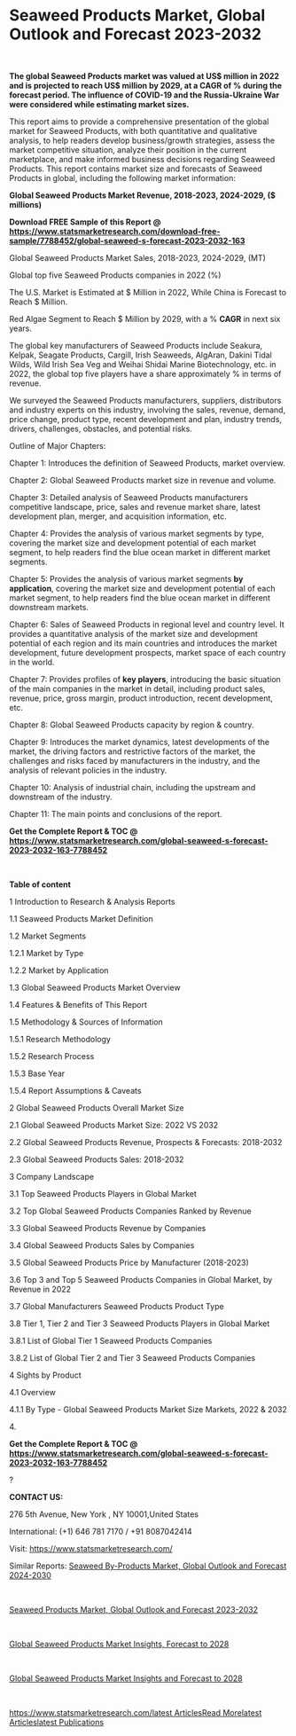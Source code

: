 <h1>Seaweed Products Market, Global Outlook and Forecast 2023-2032</h1><br/><p><strong>The global Seaweed Products market was valued at US$ million in 2022 and is projected to reach US$ million by 2029, at a <strong>CAGR</strong> of % during the forecast period. The influence of COVID-19 and the Russia-Ukraine War were considered while estimating market sizes.</strong></p>
 
 
 
 <p>This report aims to provide a comprehensive presentation of the global market for Seaweed Products, with both quantitative and qualitative analysis, to help readers develop business/growth strategies, assess the market competitive situation, analyze their position in the current marketplace, and make informed business decisions regarding Seaweed Products. This report contains market size and forecasts of Seaweed Products in global, including the following market information:</p>
 
 
 
 <p><strong>Global Seaweed Products Market Revenue, 2018-2023, 2024-2029, ($ millions)</strong></p>
 
 
 
 <p><strong>Download FREE Sample of this Report @ <a href="https://www.statsmarketresearch.com/download-free-sample/7788452/global-seaweed-s-forecast-2023-2032-163">https://www.statsmarketresearch.com/download-free-sample/7788452/global-seaweed-s-forecast-2023-2032-163</a></strong></p>
 
 
 
 <p>Global Seaweed Products Market Sales, 2018-2023, 2024-2029, (MT)</p>
 
 
 
 <p>Global top five Seaweed Products companies in 2022 (%)</p>
 
 
 
 <p>The U.S. Market is Estimated at $ Million in 2022, While China is Forecast to Reach $ Million.</p>
 
 
 
 <p>Red Algae Segment to Reach $ Million by 2029, with a % <strong>CAGR</strong> in next six years.</p>
 
 
 
 <p>The global key manufacturers of Seaweed Products include Seakura, Kelpak, Seagate Products, Cargill, Irish Seaweeds, AlgAran, Dakini Tidal Wilds, Wild Irish Sea Veg and Weihai Shidai Marine Biotechnology, etc. in 2022, the global top five players have a share approximately % in terms of revenue.</p>
 
 
 
 <p>We surveyed the Seaweed Products manufacturers, suppliers, distributors and industry experts on this industry, involving the sales, revenue, demand, price change, product type, recent development and plan, industry trends, drivers, challenges, obstacles, and potential risks.</p>
 
 
 
 <p>Outline of Major Chapters:</p>
 
 
 
 <p>Chapter 1: Introduces the definition of Seaweed Products, market overview.</p>
 
 
 
 <p>Chapter 2: Global Seaweed Products market size in revenue and volume.</p>
 
 
 
 <p>Chapter 3: Detailed analysis of Seaweed Products manufacturers competitive landscape, price, sales and revenue market share, latest development plan, merger, and acquisition information, etc.</p>
 
 
 
 <p>Chapter 4: Provides the analysis of various market segments by type, covering the market size and development potential of each market segment, to help readers find the blue ocean market in different market segments.</p>
 
 
 
 <p>Chapter 5: Provides the analysis of various market segments <strong>by application</strong>, covering the market size and development potential of each market segment, to help readers find the blue ocean market in different downstream markets.</p>
 
 
 
 <p>Chapter 6: Sales of Seaweed Products in regional level and country level. It provides a quantitative analysis of the market size and development potential of each region and its main countries and introduces the market development, future development prospects, market space of each country in the world.</p>
 
 
 
 <p>Chapter 7: Provides profiles of <strong>key players</strong>, introducing the basic situation of the main companies in the market in detail, including product sales, revenue, price, gross margin, product introduction, recent development, etc.</p>
 
 
 
 <p>Chapter 8: Global Seaweed Products capacity by region & country.</p>
 
 
 
 <p>Chapter 9: Introduces the market dynamics, latest developments of the market, the driving factors and restrictive factors of the market, the challenges and risks faced by manufacturers in the industry, and the analysis of relevant policies in the industry.</p>
 
 
 
 <p>Chapter 10: Analysis of industrial chain, including the upstream and downstream of the industry.</p>
 
 
 
 <p>Chapter 11: The main points and conclusions of the report.</p>
 
 
 
 <div><b>Get the Complete Report & TOC @ <a href="https://www.statsmarketresearch.com/global-seaweed-s-forecast-2023-2032-163-7788452">https://www.statsmarketresearch.com/global-seaweed-s-forecast-2023-2032-163-7788452</a></b></div>
 
 
 
 <p><br />
 
 <b>Table of content</b></p>
 
 
 
 <p>1 Introduction to Research & Analysis Reports<br />
 
 1.1 Seaweed Products Market Definition<br />
 
 1.2 Market Segments<br />
 
 1.2.1 Market by Type<br />
 
 1.2.2 Market by Application<br />
 
 1.3 Global Seaweed Products Market Overview<br />
 
 1.4 Features & Benefits of This Report<br />
 
 1.5 Methodology & Sources of Information<br />
 
 1.5.1 Research Methodology<br />
 
 1.5.2 Research Process<br />
 
 1.5.3 Base Year<br />
 
 1.5.4 Report Assumptions & Caveats<br />
 
 2 Global Seaweed Products Overall Market Size<br />
 
 2.1 Global Seaweed Products Market Size: 2022 VS 2032<br />
 
 2.2 Global Seaweed Products Revenue, Prospects & Forecasts: 2018-2032<br />
 
 2.3 Global Seaweed Products Sales: 2018-2032<br />
 
 3 Company Landscape<br />
 
 3.1 Top Seaweed Products Players in Global Market<br />
 
 3.2 Top Global Seaweed Products Companies Ranked by Revenue<br />
 
 3.3 Global Seaweed Products Revenue by Companies<br />
 
 3.4 Global Seaweed Products Sales by Companies<br />
 
 3.5 Global Seaweed Products Price by Manufacturer (2018-2023)<br />
 
 3.6 Top 3 and Top 5 Seaweed Products Companies in Global Market, by Revenue in 2022<br />
 
 3.7 Global Manufacturers Seaweed Products Product Type<br />
 
 3.8 Tier 1, Tier 2 and Tier 3 Seaweed Products Players in Global Market<br />
 
 3.8.1 List of Global Tier 1 Seaweed Products Companies<br />
 
 3.8.2 List of Global Tier 2 and Tier 3 Seaweed Products Companies<br />
 
 4 Sights by Product<br />
 
 4.1 Overview<br />
 
 4.1.1 By Type - Global Seaweed Products Market Size Markets, 2022 & 2032<br />
 
 4.</p>
 
 
 
 <div><b>Get the Complete Report & TOC @ <a href="https://www.statsmarketresearch.com/global-seaweed-s-forecast-2023-2032-163-7788452">https://www.statsmarketresearch.com/global-seaweed-s-forecast-2023-2032-163-7788452</a></b></div>
 
 
 
 <p>? </p>
 
 
 
 <p><b>CONTACT US:</b><br />
 
 276 5th Avenue, New York , NY 10001,United States<br />
 
 International: (+1) 646 781 7170 / +91 8087042414<br />
 
 Visit: <a href="https://www.statsmarketresearch.com/">https://www.statsmarketresearch.com/</a><br />
 
 Similar Reports: <a href="https://www.statsmarketresearch.com/global-seaweed-s-forecast-2023-2032-163-7788452">Seaweed By-Products Market, Global Outlook and Forecast 2024-2030</a><br />
 
 <br />
 
 <a href="https://www.statsmarketresearch.com/global-seaweed-s-forecast-2023-2032-163-7788452">Seaweed Products Market, Global Outlook and Forecast 2023-2032</a><br />
 
 <br />
 
 <a href="https://www.statsmarketresearch.com/global-seaweed-s-forecast-2023-2032-163-7788452">Global Seaweed Products Market Insights, Forecast to 2028</a><br />
 
 <br />
 
 <a href="https://www.statsmarketresearch.com/global-seaweed-s-forecast-2023-2032-163-7788452">Global Seaweed Products Market Insights and Forecast to 2028</a><br />
 
 <br />
 
 <a href="https://gyeongbokgung.com">https://www.statsmarketresearch.com/</a><a href="https://hallyeomaritime.com">latest Articles</a><a href="https://jingwansa.com">Read More</a><a href="https://nguoiviet.jp/">latest Articles</a><a href="https://www.intelmarketresearch.com/">latest Publications</a></p>